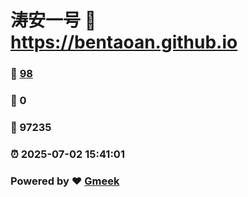 # 涛安一号 :link: https://bentaoan.github.io 
### :page_facing_up: [98](https://bentaoan.github.io/tag.html) 
### :speech_balloon: 0 
### :hibiscus: 97235 
### :alarm_clock: 2025-07-02 15:41:01 
### Powered by :heart: [Gmeek](https://github.com/Meekdai/Gmeek)
